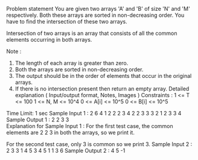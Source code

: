 Problem statement
You are given two arrays 'A' and 'B' of size 'N' and 'M' respectively. Both these arrays are sorted in non-decreasing order. You have to find the intersection of these two arrays.

Intersection of two arrays is an array that consists of all the common elements occurring in both arrays.

Note :
1. The length of each array is greater than zero.
2. Both the arrays are sorted in non-decreasing order.
3. The output should be in the order of elements that occur in the original arrays.
4. If there is no intersection present then return an empty array.
Detailed explanation ( Input/output format, Notes, Images )
Constraints :
1 <= T <= 100
1 <= N, M <= 10^4
0 <= A[i] <= 10^5
0 <= B[i] <= 10^5

Time Limit: 1 sec
Sample Input 1 :
2
6 4
1 2 2 2 3 4
2 2 3 3
3 2
1 2 3
3 4  
Sample Output 1 :
2 2 3
3   
Explanation for Sample Input 1 :
For the first test case, the common elements are 2 2 3 in both the arrays, so we print it.

For the second test case, only 3 is common so we print 3.
Sample Input 2 :
2
3 3 
1 4 5
3 4 5
1 1
3
6
Sample Output 2 :
4 5
-1
